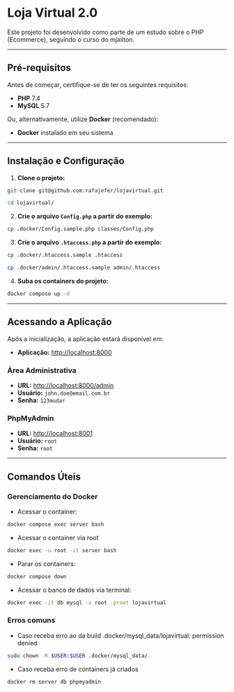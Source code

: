 # Loja Virtual 2.0

Este projeto foi desenvolvido como parte de um estudo sobre o PHP (Ecommerce), seguindo o curso do mjailton.

---

## **Pré-requisitos**  

Antes de começar, certifique-se de ter os seguintes requisitos:  

- **PHP** 7.4  
- **MySQL** 5.7  

Ou, alternativamente, utilize **Docker** (recomendado):  

- **Docker** instalado em seu sistema  

---

## **Instalação e Configuração**  

1. **Clone o projeto:**  

```sh
git clone git@github.com:rafajefer/lojavirtual.git
```

```sh
cd lojavirtual/
```

2. **Crie o arquivo `Config.php` a partir do exemplo:**  

```sh
cp .docker/Config.sample.php classes/Config.php
```

3. **Crie o arquivo `.htaccess.php` a partir do exemplo:**  

```sh
cp .docker/.htaccess.sample .htaccess
```
```sh
cp .docker/admin/.htaccess.sample admin/.htaccess
```

4. **Suba os containers do projeto:**  

```sh
docker compose up -d
```

---

## **Acessando a Aplicação**  

Após a inicialização, a aplicação estará disponível em:  

- **Aplicação:** [http://localhost:8000](http://localhost:8000)  

### **Área Administrativa**  

- **URL:** [http://localhost:8000/admin](http://localhost:8000/admin)  
- **Usuário:** `john.doe@email.com.br`  
- **Senha:** `123mudar`  

### **PhpMyAdmin**  

- **URL:** [http://localhost:8001](http://localhost:8001)  
- **Usuário:** `root`  
- **Senha:** `root`  

---

## **Comandos Úteis**  

### **Gerenciamento do Docker**  

- Acessar o container:  
```sh
docker compose exec server bash
```
- Acessar o container via root
```sh
docker exec -u root -it server bash
```

- Parar os containers:  
```sh
docker compose down
```
- Acessar o banco de dados via terminal:  
```sh
docker exec -it db mysql -u root -proot lojavirtual
```

### **Erros comuns**  
- Caso receba erro ao da build .docker/mysql_data/lojavirtual: permission denied
```sh
sudo chown -R $USER:$USER .docker/mysql_data/
```

- Caso receba erro de containers já criados
```sh
docker rm server db phpmyadmin
```
